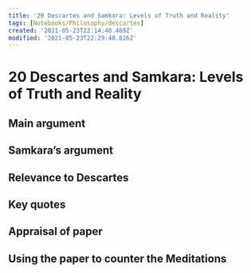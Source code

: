 ```yaml
---
title: '20 Descartes and Samkara: Levels of Truth and Reality'
tags: [Notebooks/Philosophy/descartes]
created: '2021-05-23T22:14:40.469Z'
modified: '2021-05-23T22:29:48.826Z'
---
```


# 20 Descartes and Samkara: Levels of Truth and Reality

## Main argument



## Samkara’s argument



## Relevance to Descartes



## Key quotes



## Appraisal of paper



## Using the paper to counter the Meditations

